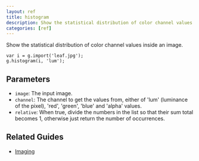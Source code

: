 ```yaml
---
layout: ref
title: histogram
description: Show the statistical distribution of color channel values inside an image.
categories: [ref]
---
```

Show the statistical distribution of color channel values inside an image.

    var i = g.import('leaf.jpg');
    g.histogram(i, 'lum');

## Parameters
- `image`: The input image.
- `channel`: The channel to get the values from, either of 'lum' (luminance of the pixel), 'red', 'green', 'blue' and 'alpha' values.
- `relative`: When true, divide the numbers in the list so that their sum total becomes 1, otherwise just return the number of occurrences.

## Related Guides
- [Imaging](../guide/image.html)
